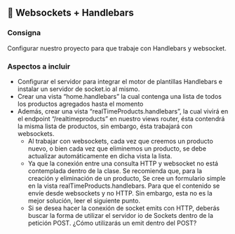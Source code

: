 ## 📁 Websockets + Handlebars

### Consigna
Configurar nuestro proyecto para que trabaje con Handlebars y websocket.

### Aspectos a incluir
- Configurar el servidor para integrar el motor de plantillas Handlebars e instalar un servidor de socket.io al mismo.
- Crear una vista “home.handlebars” la cual contenga una lista de todos los productos agregados hasta el momento
- Además, crear una vista “realTimeProducts.handlebars”, la cual vivirá en el endpoint “/realtimeproducts” en nuestro views router, ésta contendrá la misma lista de productos, sin embargo, ésta trabajará con websockets.
	- Al trabajar con websockets, cada vez que creemos un producto nuevo, o bien cada vez que eliminemos un producto, se debe actualizar automáticamente en dicha vista la lista.
	- Ya que la conexión entre una consulta HTTP y websocket no está contemplada dentro de la clase. Se recomienda que, para la creación y eliminación de un producto, Se cree un formulario simple en la vista  realTimeProducts.handlebars. Para que el contenido se envíe desde websockets y no HTTP. Sin embargo, esta no es la mejor solución, leer el siguiente punto.
	- Si se desea hacer la conexión de socket emits con HTTP, deberás buscar la forma de utilizar el servidor io de Sockets dentro de la petición POST. ¿Cómo utilizarás un emit dentro del POST?
